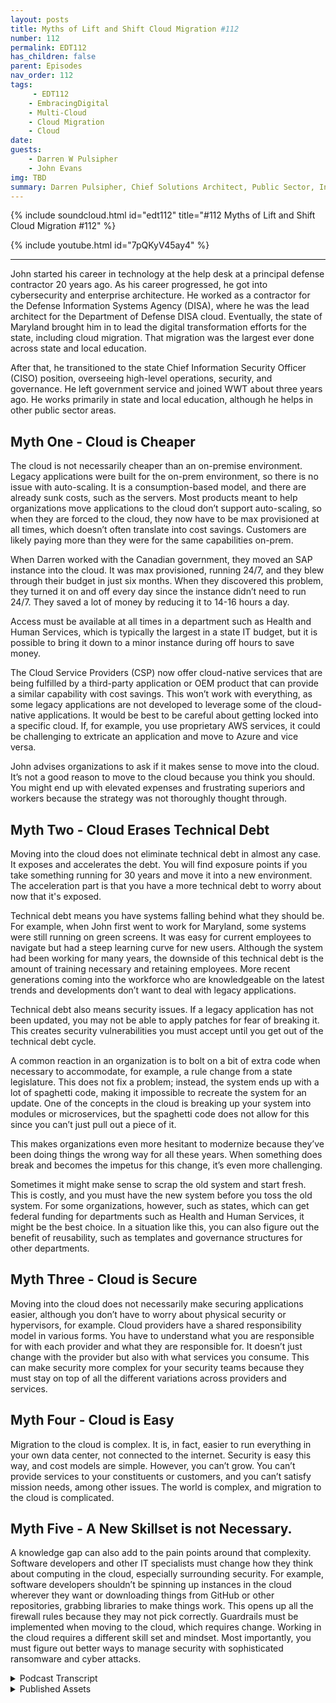 ```yaml
---
layout: posts
title: Myths of Lift and Shift Cloud Migration #112
number: 112
permalink: EDT112
has_children: false
parent: Episodes
nav_order: 112
tags:
     - EDT112
    - EmbracingDigital
    - Multi-Cloud
    - Cloud Migration
    - Cloud
date: 
guests:
    - Darren W Pulsipher
    - John Evans
img: TBD
summary: Darren Pulsipher, Chief Solutions Architect, Public Sector, Intel, and John Evans, Chief Technology Advisor, WWT, discuss five lift and shift cloud migration myths.
---
```


{% include soundcloud.html id="edt112" title="#112 Myths of Lift and Shift Cloud Migration #112" %}

{% include youtube.html id="7pQKyV45ay4" %}

---

John started his career in technology at the help desk at a principal defense contractor 20 years ago. As his career progressed, he got into cybersecurity and enterprise architecture. He worked as a contractor for the Defense Information Systems Agency (DISA), where he was the lead architect for the Department of Defense DISA cloud. Eventually, the state of Maryland brought him in to lead the digital transformation efforts for the state, including cloud migration. That migration was the largest ever done across state and local education.

After that, he transitioned to the state Chief Information Security Officer (CISO) position, overseeing high-level operations, security, and governance. He left government service and joined WWT about three years ago. He works primarily in state and local education, although he helps in other public sector areas.

## Myth One - Cloud is Cheaper

The cloud is not necessarily cheaper than an on-premise environment. Legacy applications were built for the on-prem environment, so there is no issue with auto-scaling. It is a  consumption-based model, and there are already sunk costs, such as the servers. Most products meant to help organizations move applications to the cloud don’t support auto-scaling, so when they are forced to the cloud, they now have to be max provisioned at all times, which doesn’t often translate into cost savings. Customers are likely paying more than they were for the same capabilities on-prem.

When Darren worked with the Canadian government, they moved an SAP instance into the cloud. It was max provisioned, running 24/7, and they blew through their budget in just six months. When they discovered this problem, they turned it on and off every day since the instance didn’t need to run 24/7. They saved a lot of money by reducing it to 14-16 hours a day.

Access must be available at all times in a department such as Health and Human Services, which is typically the largest in a state IT budget, but it is possible to bring it down to a minor instance during off hours to save money.

The Cloud Service Providers (CSP) now offer cloud-native services that are being fulfilled by a third-party application or OEM product that can provide a similar capability with cost savings.  This won’t work with everything, as some legacy applications are not developed to leverage some of the cloud-native applications. It would be best to be careful about getting locked into a specific cloud. If, for example, you use proprietary AWS services, it could be challenging to extricate an application and move to Azure and vice versa.

John advises organizations to ask if it makes sense to move into the cloud. It’s not a good reason to move to the cloud because you think you should. You might end up with elevated expenses and frustrating superiors and workers because the strategy was not thoroughly thought through.

## Myth Two - Cloud Erases Technical Debt

Moving into the cloud does not eliminate technical debt in almost any case. It exposes and accelerates the debt. You will find exposure points if you take something running for 30 years and move it into a new environment. The acceleration part is that you have a more technical debt to worry about now that it's exposed.

Technical debt means you have systems falling behind what they should be. For example, when John first went to work for Maryland, some systems were still running on green screens. It was easy for current employees to navigate but had a steep learning curve for new users. Although the system had been working for many years, the downside of this technical debt is the amount of training necessary and retaining employees. More recent generations coming into the workforce who are knowledgeable on the latest trends and developments don’t want to deal with legacy applications.

Technical debt also means security issues. If a legacy application has not been updated, you may not be able to apply patches for fear of breaking it. This creates security vulnerabilities you must accept until you get out of the technical debt cycle.

A common reaction in an organization is to bolt on a bit of extra code when necessary to accommodate, for example, a rule change from a state legislature. This does not fix a problem; instead, the system ends up with a lot of spaghetti code, making it impossible to recreate the system for an update. One of the concepts in the cloud is breaking up your system into modules or microservices, but the spaghetti code does not allow for this since you can’t just pull out a piece of it.

This makes organizations even more hesitant to modernize because they’ve been doing things the wrong way for all these years. When something does break and becomes the impetus for this change, it’s even more challenging.

Sometimes it might make sense to scrap the old system and start fresh. This is costly, and you must have the new system before you toss the old system. For some organizations, however,  such as states, which can get federal funding for departments such as Health and Human Services, it might be the best choice. In a situation like this, you can also figure out the benefit of reusability, such as templates and governance structures for other departments.

## Myth Three - Cloud is Secure

Moving into the cloud does not necessarily make securing applications easier, although you don’t have to worry about physical security or hypervisors, for example. Cloud providers have a shared responsibility model in various forms. You have to understand what you are responsible for with each provider and what they are responsible for. It doesn’t just change with the provider but also with what services you consume. This can make security more complex for your security teams because they must stay on top of all the different variations across providers and services.

## Myth Four - Cloud is Easy

Migration to the cloud is complex. It is, in fact, easier to run everything in your own data center, not connected to the internet. Security is easy this way, and cost models are simple. However, you can’t grow. You can’t provide services to your constituents or customers, and you can’t satisfy mission needs, among other issues. The world is complex, and migration to the cloud is complicated.

## Myth Five - A New Skillset is not Necessary.

A knowledge gap can also add to the pain points around that complexity. Software developers and other IT specialists must change how they think about computing in the cloud, especially surrounding security. For example, software developers shouldn’t be spinning up instances in the cloud wherever they want or downloading things from GitHub or other repositories, grabbing libraries to make things work. This opens up all the firewall rules because they may not pick correctly. Guardrails must be implemented when moving to the cloud, which requires change. Working in the cloud requires a different skill set and mindset. Most importantly, you must figure out better ways to manage security with sophisticated ransomware and cyber attacks.


<details>
<summary> Podcast Transcript </summary>

<p>﻿1</p>
<p>Hello, this is Darren</p>
<p>Pulsipher, chief solution</p>
<p>architect of public sector at Intel.</p>
<p>And welcome to Embracing</p>
<p>Digital Transformation,</p>
<p>where we investigate effective change,</p>
<p>leveraging</p>
<p>people, process and technology.</p>
<p>On today's episode, the Myths of Lift</p>
<p>and Shift to the Cloud with special guest</p>
<p>John Evans, Chief Technology Advisor</p>
<p>at WWT John, welcome to the show.</p>
<p>And thank you for for for having me.</p>
<p>It's my pleasure.</p>
<p>You come highly regarded</p>
<p>from someone that left</p>
<p>WWT and came to Intel and that's Hannah.</p>
<p>I know you know who Hannah is,</p>
<p>and we're glad we have her.</p>
<p>Sorry we stole her from you.</p>
<p>But we're happy</p>
<p>to have Hannah on our team.</p>
<p>So a shout out to Hannah on that one?</p>
<p>Absolutely. She definitely deserves it.</p>
<p>I'm still a little bitter.</p>
<p>I'm totally kidding. But no.</p>
<p>And it is is is awesome.</p>
<p>I totally concur. They're</p>
<p>great.</p>
<p>So, John, tell us a little bit</p>
<p>about your background and your history,</p>
<p>how you got involved in technology</p>
<p>and all that.</p>
<p>Okay.</p>
<p>So been involved in technology</p>
<p>for about 20 years now,</p>
<p>started actually during college</p>
<p>in a in a helpdesk.</p>
<p>So I think that's not an uncommon start</p>
<p>for a lot of technologists</p>
<p>starting off and helped us.</p>
<p>But I started off doing Tier</p>
<p>one support in a</p>
<p>major defense contractor, helped us</p>
<p>their internal help helpdesk and then</p>
<p>just started moving on from from there</p>
<p>move that into a NOC</p>
<p>as a service type of position</p>
<p>started getting more</p>
<p>into the cybersecurity side the enterprise</p>
<p>architecture side worked for DISA</p>
<p>for a few years as a contractor</p>
<p>helping to architect the DOD,</p>
<p>the DISA Cloud.</p>
<p>I was one of the lead architects for that</p>
<p>and then</p>
<p>eventually came to the state of Maryland</p>
<p>where I was brought in to lead</p>
<p>the cloud migration, digital</p>
<p>transformation efforts for the state.</p>
<p>They became aware of the work</p>
<p>I'd done on the cloud, so they brought me</p>
<p>in to help out with their cloud</p>
<p>and after a few years</p>
<p>of doing that,</p>
<p>I transitioned to the State CSO position.</p>
<p>So got to see</p>
<p>at a at a high level,</p>
<p>got to do the operations</p>
<p>side as well as the security</p>
<p>and governance side.</p>
<p>And then about three years ago</p>
<p>I left government service</p>
<p>and came over to WWT</p>
<p>and it's been awesome here since.</p>
<p>So are you still doing a lot</p>
<p>in the public sector with WWT?</p>
<p>I mean, because your whole career</p>
<p>has been in the public sector.</p>
<p>Yeah, no doubt. Yeah, absolutely.</p>
<p>I work primarily in state,</p>
<p>local and education.</p>
<p>Help out a little bit</p>
<p>in some other public sector.</p>
<p>But I've really kind of focused</p>
<p>more on the state</p>
<p>local in education</p>
<p>over the last year or so.</p>
<p>I guess there's still help out</p>
<p>in some other areas, things like,</p>
<p>you know, zero</p>
<p>trust road maps coming up with the</p>
<p>WWT sort of way of doing things and cyber</p>
<p>cyber consulting.</p>
<p>So those types of of initiatives that are</p>
<p>kind of crossing the different verticals</p>
<p>within public sector.</p>
<p>I still help out with,</p>
<p>with, with those as as well.</p>
<p>You know what</p>
<p>we're going to have to are non-retail.</p>
<p>You have to come back on the show</p>
<p>and talk about security</p>
<p>since you were a see.</p>
<p>So we're going to have to do that</p>
<p>but not today.</p>
<p>Today, today we're doing lift and shift</p>
<p>the myth of lift and shift.</p>
<p>You've done several cloud migrations.</p>
<p>It sounds like.</p>
<p>I've I've been</p>
<p>very involved in two very large ones.</p>
<p>So if you think of</p>
<p>the Department of Defense, that's yeah.</p>
<p>Yeah. That's a huge. One.</p>
<p>And then State of Maryland is a</p>
<p>I just learned this actually</p>
<p>about a couple of months ago</p>
<p>talking to one of the major cloud service</p>
<p>providers that the program I let it</p>
<p>Maryland is still the largest</p>
<p>cloud migration ever to be done</p>
<p>across state local education.</p>
<p>So wow that's amazing. Yeah.</p>
<p>So 2 to 2 pretty big ones.</p>
<p>All right.</p>
<p>So a lot of we we all want to hear</p>
<p>we all want to hear how that went.</p>
<p>Right.</p>
<p>And we and we name the episode today</p>
<p>the the myths of lift and shift.</p>
<p>I've I've seen this myself</p>
<p>I've helped some organizations</p>
<p>go through this migration</p>
<p>and the way that cloud is sold</p>
<p>initially was just move your workloads</p>
<p>just move everything right.</p>
<p>And so what have you found?</p>
<p>Well, I mean, let's start off at right</p>
<p>at the beginning with that first</p>
<p>what's the first myth?</p>
<p>So I think that there's kind of four major</p>
<p>lifts, I guess.</p>
<p>But let's start with the.</p>
<p>First one being</p>
<p>clouds cheaper.</p>
<p>And it's not not necessarily,</p>
<p>you know, when you lift and shift,</p>
<p>a lot of the times</p>
<p>your applications were built</p>
<p>for an on premise environment.</p>
<p>So there was no issue with things</p>
<p>like auto scaling.</p>
<p>They didn't have to be</p>
<p>developed</p>
<p>with some of these cloud concepts in mind.</p>
<p>Some of these</p>
<p>more of consumption based</p>
<p>concepts in mind.</p>
<p>So when you think about auto scaling,</p>
<p>that wasn't something</p>
<p>that was built into a lot of your legacy</p>
<p>applications.</p>
<p>So and, and a lot of the</p>
<p>I don't want to mention</p>
<p>any names of, of products,</p>
<p>but there's products out there</p>
<p>that will help customers</p>
<p>or help organizations</p>
<p>move an application into the cloud</p>
<p>majority of those products</p>
<p>don't support auto scaling either.</p>
<p>So what you've got is when you move</p>
<p>your application to the cloud, you</p>
<p>now have to be max provisioned at all</p>
<p>times.</p>
<p>Being max provisioning all at all times</p>
<p>means a lot more money,</p>
<p>which</p>
<p>doesn't often translate into cost savings,</p>
<p>especially if you've already paid</p>
<p>for a server, you already paid for</p>
<p>whatever environment you're</p>
<p>you're hosting the application</p>
<p>and now you move it in the cloud,</p>
<p>you're having to max provision at at all</p>
<p>times.</p>
<p>You're not able to automate scale.</p>
<p>So you're not really making</p>
<p>use of a consumption based model which is</p>
<p>the main cost</p>
<p>savings mechanism in the cloud.</p>
<p>And now customers are actually paying more</p>
<p>than they were</p>
<p>for the same capability on premise.</p>
<p>You know, I have a great example that I</p>
<p>was doing work in the Canadian government</p>
<p>and this was at the early days of them</p>
<p>using the cloud</p>
<p>and they moved in SFP instance</p>
<p>into the cloud and SAP.</p>
<p>And since that they ran</p>
<p>and they moved it in the cloud.</p>
<p>Same thing, Max provisioned running</p>
<p>and they blew through their budget</p>
<p>just blew through it</p>
<p>right in like six months,</p>
<p>the year budget completely blew fluid in</p>
<p>and they were complaining</p>
<p>back to the cloud</p>
<p>service provider,</p>
<p>what in the world is going on here?</p>
<p>And they quickly learned that well,</p>
<p>that instance</p>
<p>did not need to be running 24 seven.</p>
<p>They only really needed it</p>
<p>I think they finally got it down</p>
<p>to 14 five.</p>
<p>So they actually turned it on and off</p>
<p>every day.</p>
<p>Yeah.</p>
<p>Which it sounds silly, but.</p>
<p>But it saved them gobs of money.</p>
<p>So you're right,</p>
<p>it's a different mentality</p>
<p>because the cost is consumption based,</p>
<p>which is</p>
<p>a completely different model than what</p>
<p>we're used to in in our data center.</p>
<p>It's sunk costs in our data center. Right.</p>
<p>Yeah.</p>
<p>Well, and you know, if you think about</p>
<p>Health and Human Services,</p>
<p>which is typically the largest,</p>
<p>I would say it budget</p>
<p>within state government,</p>
<p>if you just think about that,</p>
<p>we can't turn off a lot of the access</p>
<p>to these services, you know, applications</p>
<p>for eligibility services</p>
<p>as a for instance, you can't turn them off</p>
<p>a certain times of day.</p>
<p>They have to be available all the time.</p>
<p>But if you're able to auto scale,</p>
<p>I mean, you could</p>
<p>you could bring that down</p>
<p>to the smallest instance,</p>
<p>probably that, you know, a cloud service</p>
<p>provider or CSP offers,</p>
<p>you know, in those off hours.</p>
<p>So it's still running,</p>
<p>is still there, still available.</p>
<p>Somebody needs it, but you're hardly</p>
<p>running through any money at all.</p>
<p>Whereas if you're not able to auto scale,</p>
<p>you're not coming down to a small instance</p>
<p>and you're having to run at that</p>
<p>large size,</p>
<p>even in those hours where nobody's used.</p>
<p>So it is is that the main saver</p>
<p>or is that the main thing</p>
<p>that helps realize that cloud is cheaper,</p>
<p>is understanding the consumption model</p>
<p>and in changing the your operations</p>
<p>and or your application</p>
<p>to fit that model better?</p>
<p>Or are there other factors that are in</p>
<p>that are contributing to your your bill?</p>
<p>So there's others, but that one's</p>
<p>probably the easiest to to talk through.</p>
<p>And it's got it's</p>
<p>arguably the largest cost savings</p>
<p>mechanism is that that auto scaling</p>
<p>the consumption base based model</p>
<p>other things that you can consider</p>
<p>that I would say</p>
<p>you could put into that same bucket</p>
<p>are some of the cloud native services.</p>
<p>So each of the cloud providers,</p>
<p>each of the CSP offers</p>
<p>services that</p>
<p>now in</p>
<p>most organizations are being fulfilled</p>
<p>by some third party applications</p>
<p>on some OEM product.</p>
<p>Now, if you move into the cloud,</p>
<p>you'll typically get</p>
<p>a cost savings</p>
<p>for a similar type of capability.</p>
<p>They typically most of the CCP's offer</p>
<p>some of those capabilities</p>
<p>at a price</p>
<p>that would be less than if you were to go</p>
<p>to a third party vendor, an OEM,</p>
<p>whatever you were in.</p>
<p>Running yourself</p>
<p>in. Your on premise environment.</p>
<p>And a lot of times</p>
<p>it'll be managed or in some</p>
<p>at some level managed by by the CSP.</p>
<p>So there's, you know, the potential there</p>
<p>to take some work off of your workforce.</p>
<p>Also.</p>
<p>So there's a lot of attractive pieces</p>
<p>to doing that.</p>
<p>Part of the problem,</p>
<p>there's a couple of problems with that.</p>
<p>One is, again, a lot of these legacy</p>
<p>applications, they're not developed</p>
<p>to be able to leverage</p>
<p>some of the cloud native applications.</p>
<p>So you won't be able to do every</p>
<p>everything that, you know,</p>
<p>you read a white paper maybe, and says</p>
<p>how great the CSP offering is.</p>
<p>Your application</p>
<p>may not be able to consume that.</p>
<p>The other issue there is lock in.</p>
<p>So if you use those services quite a bit,</p>
<p>it's very easy</p>
<p>to get locked in to that specific cloud</p>
<p>if you need to for some reason,</p>
<p>whether it's cost, whether it's licensing,</p>
<p>you need to move your application</p>
<p>now to another cloud environment.</p>
<p>But you know, just say in</p>
<p>not trying to say</p>
<p>one is better than the other by any means,</p>
<p>let's say you need to move from the U.S.</p>
<p>to to to Azure.</p>
<p>If you've used a whole bunch of services,</p>
<p>it could be very difficult for you</p>
<p>to extricate your application,</p>
<p>you know, break all the ties</p>
<p>with the services, move to Azure.</p>
<p>But the same is exactly true.</p>
<p>Moving from Azure table use.</p>
<p>I'm not I was just using the right.</p>
<p>Now it's that typical vendor</p>
<p>lockdown thing that people worry about.</p>
<p>Right and it's real in the cloud for sure.</p>
<p>It's probably more so</p>
<p>it's it's more of a concern, I would say,</p>
<p>in the cloud than I've seen it</p>
<p>be in the past, because you can</p>
<p>leverage so many services across</p>
<p>so many different areas</p>
<p>of of your stack.</p>
<p>You know what it kind of reminds me of?</p>
<p>It reminds me of the server wars</p>
<p>in the nineties and early 2000.</p>
<p>Do you remember that</p>
<p>you had to compile your code</p>
<p>for Solaris or Ajax or HP Unix?</p>
<p>And then Linux came along</p>
<p>and rattled everyone's cages.</p>
<p>And now we don't worry about stuff</p>
<p>like that.</p>
<p>Yeah. At all in the data center.</p>
<p>So I'm wondering,</p>
<p>do you think we'll ever get to the point</p>
<p>where the cloud service providers</p>
<p>are relying on proprietary</p>
<p>SAS offerings that lock people in?</p>
<p>Do you think the people will get</p>
<p>frustrated enough where they move to like</p>
<p>what happened with Linux?</p>
<p>I Linux was just earth shattering</p>
<p>to all these big companies that had</p>
<p>these proprietary operating systems.</p>
<p>I don't know that the CCP's</p>
<p>will want to do that only because it.</p>
<p>Well, yeah, I</p>
<p>if I'm locked into your environment,</p>
<p>I'm going to keep paying you</p>
<p>my consumption costs.</p>
<p>So there's is sort of that's why</p>
<p>they offer it at a lower</p>
<p>cost is to get you locked in is.</p>
<p>That is to get you. Locked. Yeah.</p>
<p>So that you're</p>
<p>you're then going to continue</p>
<p>paying consumption cost to them</p>
<p>and not move off to another</p>
<p>class. So they all sort of</p>
<p>I would guess.</p>
<p>Like a drug dealer,</p>
<p>let's just say what it is.</p>
<p>Okay. Well.</p>
<p>They probably</p>
<p>they want to get you hooked now.</p>
<p>Of course they do.</p>
<p>I mean, this is</p>
<p>this is a normal business model, right?</p>
<p>I'm going to entice you</p>
<p>with better services at a lower price</p>
<p>to get you locked in so that you can</p>
<p>consume additional services.</p>
<p>Yeah. Yeah.</p>
<p>I but you still bring back the point</p>
<p>that sometimes your legacy applications</p>
<p>that maybe you can't afford to</p>
<p>date, you can't afford to.</p>
<p>What's the right</p>
<p>where you can't afford to replace</p>
<p>that may prevent you</p>
<p>from actually moving to the cloud</p>
<p>and or using some of these services</p>
<p>because of the cost.</p>
<p>I would say good I Mike,</p>
<p>I would say don't move into the cloud</p>
<p>unless you can do it the right way.</p>
<p>And I think that's part of why, you know,</p>
<p>we want to call it that's part of why</p>
<p>this is</p>
<p>maybe called the myth of lift and shift.</p>
<p>If you're</p>
<p>if you're not able to move into the cloud</p>
<p>for whatever reason,</p>
<p>if you're not able to do it the right way,</p>
<p>take a good, hard look in the mirror</p>
<p>and say, why am I moving into the cloud?</p>
<p>Why am I, you know,</p>
<p>what is my reason for doing this?</p>
<p>Maybe you have</p>
<p>you know, legislation</p>
<p>that says that you have to</p>
<p>move into the cloud</p>
<p>or we have to be out of a data center.</p>
<p>Okay. Well,</p>
<p>that that that's a good reason.</p>
<p>That's a pretty big motivator right there.</p>
<p>That's a great reason.</p>
<p>But if it's just to say</p>
<p>that you're in the cloud,</p>
<p>you know. Not a good.</p>
<p>Not not a good reason, you're probably</p>
<p>going end up costing yourself more.</p>
<p>You're probably going to end up</p>
<p>frustrating both your superiors</p>
<p>and your workers because the strategy</p>
<p>hasn't been fully thought</p>
<p>through.</p>
<p>Let's talk about technical here.</p>
<p>This is a good one. Okay.</p>
<p>Yeah. Yeah.</p>
<p>Because I'm seeing this in in huge droves.</p>
<p>Right.</p>
<p>It's a big.</p>
<p>Problem. Absolutely.</p>
<p>And people think a lot of times</p>
<p>that by moving into the cloud that they're</p>
<p>going to fix their technical debt</p>
<p>or eliminate their</p>
<p>some portion of their technical debt.</p>
<p>Doing the lift and shift doesn't</p>
<p>eliminate your technical debt.</p>
<p>In almost any case.</p>
<p>That doesn't</p>
<p>it actually expose it more 100%.</p>
<p>That was going to be the next point.</p>
<p>It can expose it</p>
<p>more and accelerate it even</p>
<p>away. Explain it.</p>
<p>I understand the expose</p>
<p>because I'm now taking something</p>
<p>that's been running for 30 years</p>
<p>and moving it into a new environment.</p>
<p>I am going to find exposure points.</p>
<p>But what's what's the acceleration part?</p>
<p>I don't know.</p>
<p>I think it's kind of the same concept is</p>
<p>when I think</p>
<p>we're kind of saying the same thing,</p>
<p>you know, by, okay, you're exposing it.</p>
<p>But I guess what I was,</p>
<p>you know, the other by saying</p>
<p>that it's accelerating it's</p>
<p>you know, you've</p>
<p>now you have more technical debt</p>
<p>to sort of worry about.</p>
<p>So whether you look at that</p>
<p>as more technical debt being exposed</p>
<p>or whether it happening,</p>
<p>accelerate your technical debt.</p>
<p>Either way, you have more technical debt</p>
<p>to kind of worry about in some of</p>
<p>those cases.</p>
<p>All right.</p>
<p>Let's walk through an example,</p>
<p>because I think some of the people hear</p>
<p>that word, technical debt.</p>
<p>I think they think they know what it is.</p>
<p>But let's walk</p>
<p>let's walk through an example.</p>
<p>What would be a good</p>
<p>a good, easy case to understand.</p>
<p>So I can I can look and see</p>
<p>if I'm having the same issues.</p>
<p>So you move into that well.</p>
<p>So first of all, technical debt is</p>
<p>often sort of the,</p>
<p>I guess, colloquial kind of term</p>
<p>for systems that are kind of falling</p>
<p>behind what they should be.</p>
<p>So when you're not making updates</p>
<p>to your system, when those systems I mean,</p>
<p>when I came in to the state of Maryland</p>
<p>as a for instance, we had systems</p>
<p>that were still running on green screens</p>
<p>where the, you know, the.</p>
<p>The 81 VTI 100 terminals.</p>
<p>Yeah.</p>
<p>The operators were, you know, they would</p>
<p>they would hit, you know,</p>
<p>whatever code five or something</p>
<p>and it would bring up a new screen</p>
<p>and like there was no navigation</p>
<p>that was happening there</p>
<p>for people who had been using that system</p>
<p>for ten years.</p>
<p>It was super easy for</p>
<p>for for them to navigate</p>
<p>for someone just coming into the system.</p>
<p>I sat down at a terminal one day.</p>
<p>I couldn't figure out</p>
<p>how to make anything work on this thing.</p>
<p>Like, and then and the and,</p>
<p>and the book is this thick, you know,</p>
<p>to to learn all the commands</p>
<p>and everything. So</p>
<p>not a super great user experience there</p>
<p>and a super steep learning curve there.</p>
<p>So that was well,</p>
<p>I want to stop you for a second there,</p>
<p>but it's working.</p>
<p>That's well, it's working for those people</p>
<p>who have been there ten years.</p>
<p>Oh, gotcha.</p>
<p>But but what's the what's the</p>
<p>what's the danger in</p>
<p>carrying technical debt like that?</p>
<p>I mean, it works</p>
<p>well, but I mean,</p>
<p>what's the downside of that?</p>
<p>Well, so anytime I have to bring in</p>
<p>somebody new when it's a lot of training</p>
<p>to get them brought up and brought up to</p>
<p>speed, there's a lot of doubt downsides.</p>
<p>You know, one of the downsides</p>
<p>that people don't often think about,</p>
<p>especially when you're talking about in</p>
<p>a government space, is employee retention.</p>
<p>So, you know, millennials,</p>
<p>any of the newer generations, I guess,</p>
<p>that are coming into the workforce,</p>
<p>which is, you know, you want to have</p>
<p>someone who is knowledgeable on the latest</p>
<p>trends and developments around casework</p>
<p>as a as a for instance.</p>
<p>So if you're trying to attract</p>
<p>those top caseworker talents out of school</p>
<p>who are up on the newest, not knowledge,</p>
<p>they're not going to want to come in</p>
<p>and learn a green screen.</p>
<p>They're not going to want to come in and</p>
<p>and deal with these legacy applications.</p>
<p>So we were seeing a high amount</p>
<p>of turnover</p>
<p>of very qualified people</p>
<p>coming in after a couple of months.</p>
<p>They're like,</p>
<p>you know, I've had enough of this.</p>
<p>I'm washing my hands of this place.</p>
<p>I'm out of here. That is fast.</p>
<p>I never would have</p>
<p>thought I never would have thought</p>
<p>of employee retention with technical debt.</p>
<p>Yeah,</p>
<p>but that's an interesting correlation.</p>
<p>Yeah, that's cool.</p>
<p>I mean, it was one of our biggest issues</p>
<p>in in one of the agencies</p>
<p>was the amount of people</p>
<p>who were turning over and</p>
<p>we think it was directly attributable</p>
<p>to some of the technical debt</p>
<p>that we had in some of our systems.</p>
<p>You know,</p>
<p>when you have technical debt also,</p>
<p>there's there's security issues.</p>
<p>If I.</p>
<p>Think.</p>
<p>If I have an old legacy application</p>
<p>that hasn't been updated, I mean, I saw</p>
<p>this firsthand more times than than</p>
<p>I would like to have to think about, but</p>
<p>I may not be able to apply patches</p>
<p>to that to that system.</p>
<p>There may be a fear</p>
<p>that I'm going to break it.</p>
<p>This is an outdated operating system</p>
<p>that it's that it's running on.</p>
<p>I may not be able to apply</p>
<p>patches, therefore,</p>
<p>I've got six security vulnerabilities that</p>
<p>I just have to accept until we can get out</p>
<p>of that technical debt cycle.</p>
<p>As a C.</p>
<p>So that must have driven you crazy it.</p>
<p>Now when I say I had to actually accept</p>
<p>we had a risk acceptance process</p>
<p>where the head of the agency</p>
<p>actually had to accept them,</p>
<p>but it was still not a not</p>
<p>a pleasant process for for years.</p>
<p>I bet not now.</p>
<p>Did you did you see a lot of that</p>
<p>in the space in operational technology</p>
<p>or was this in your i.t</p>
<p>environment as well?</p>
<p>Oh, this was in the I.T. environment</p>
<p>I'm talking about. Oh, yeah.</p>
<p>And I'm talking because I can</p>
<p>I've seen that a lot in the OT space.</p>
<p>It's been doing that same job.</p>
<p>That pump has been pumping water</p>
<p>for the last 30 years on Windows 95 box.</p>
<p>I'm not touching it. Never, ever. Right.</p>
<p>I'll just keep it connect</p>
<p>disconnected from the internet.</p>
<p>That's kind of mentality, the Iot guys.</p>
<p>But in the IT space, that's</p>
<p>I mean, that's a whole different beast.</p>
<p>Oh yeah. No, it was a real thing.</p>
<p>We had applications that were running</p>
<p>outdated operating systems, couldn't</p>
<p>apply patches to them because they would</p>
<p>it would break the system essentially.</p>
<p>So they just had to accept</p>
<p>the agency had to accept the risk that</p>
<p>something real bad may happen</p>
<p>here.</p>
<p>What about cost.</p>
<p>To maintain these legacy,</p>
<p>this technical debt?</p>
<p>The first thing that comes to my mind</p>
<p>is COBOL systems, how much you have to pay</p>
<p>a COBOL programmer</p>
<p>to come and fix problems.</p>
<p>Oh yeah.</p>
<p>And I mean, we laugh about it, but there's</p>
<p>a lot of COBOL out there still running.</p>
<p>The IRS uses</p>
<p>some and I know a lot of other states</p>
<p>are still using mainframes</p>
<p>that run COBOL on them.</p>
<p>Yeah.</p>
<p>So COBOL in itself,</p>
<p>I mean, there are some things</p>
<p>COBOL is really good at and so it's not</p>
<p>necessarily a bad language on its own.</p>
<p>The problem is two things.</p>
<p>One is the lack of talent out there around</p>
<p>COBOL still.</p>
<p>So now you're having to pay</p>
<p>exorbitant prices</p>
<p>to get someone in who understands it.</p>
<p>But another big problem</p>
<p>that relates back to</p>
<p>the technical debt</p>
<p>is a lot of these systems.</p>
<p>So again, I'm not talking the health</p>
<p>and in the services space,</p>
<p>that's an easy example for for</p>
<p>for for me to give.</p>
<p>But it happens across motor vehicle</p>
<p>departments, happens in other places.</p>
<p>Also, there's rule changes</p>
<p>that that come down either</p>
<p>from the state legislature,</p>
<p>maybe from the feds, from CMS,</p>
<p>and they they make tweaks</p>
<p>to your eligibility programs.</p>
<p>Very a</p>
<p>very common reaction to</p>
<p>that is for someone to sort of</p>
<p>or for an agency,</p>
<p>I guess, to kind of bolt on,</p>
<p>I'll say a little bit extra code</p>
<p>to account for these these these tweaks.</p>
<p>Right.</p>
<p>So they're not actually</p>
<p>really going in and and fixing the system.</p>
<p>They're essentially kind of, you know,</p>
<p>adding on something a little bit extra</p>
<p>that will that that</p>
<p>that will achieve the required result.</p>
<p>The problem with</p>
<p>this is in this release back</p>
<p>to the concept of technical debt,</p>
<p>you end up with a ton of spaghetti code.</p>
<p>And then so now when you do want to update</p>
<p>your, your,</p>
<p>your systems, there's no way to recreate</p>
<p>these systems, essentially.</p>
<p>So it becomes this very daunting</p>
<p>task to the point where it makes</p>
<p>people almost want to continue</p>
<p>in the technical debt cycle</p>
<p>because they're like, well,</p>
<p>I can't just like, I can't break this up.</p>
<p>You know, one of the common concepts</p>
<p>now in around cloud is</p>
<p>breaking up your system into modules</p>
<p>containerized, right?</p>
<p>Yeah.</p>
<p>I've heard I've heard that first approach.</p>
<p>The way the spaghetti code is written now,</p>
<p>I have no way typically</p>
<p>of breaking these up into modules,</p>
<p>breaking these up into microservices.</p>
<p>So now it's I have to do all of it.</p>
<p>I can't just pull out</p>
<p>a little piece of it.</p>
<p>So that makes people even more hesitant</p>
<p>to move towards this modernization effort</p>
<p>because they've been doing things wrong</p>
<p>for all these years now.</p>
<p>It's like when something does break,</p>
<p>when, when,</p>
<p>when they're when there is the impetus</p>
<p>for this change, it's it's even harder.</p>
<p>So that tells me</p>
<p>I need to tell my kids to learn COBOL.</p>
<p>They will have a job forever.</p>
<p>Well, I think the other option there is we</p>
<p>I mean, one of the other options there</p>
<p>and this is what we had to largely do</p>
<p>in Maryland, you just essentially scrapped</p>
<p>the old program. You.</p>
<p>Yeah, but aren't won't services go down</p>
<p>for your constituents and you don't.</p>
<p>Scrap it until you have a new program</p>
<p>built to replace it.</p>
<p>Right.</p>
<p>But but basically you have to rebuild.</p>
<p>You have to go back, look at.</p>
<p>Go go from scratch, look at the old.</p>
<p>Graduated from scratch,</p>
<p>rebuild something new.</p>
<p>And then you can scrap the old one.</p>
<p>That's costs</p>
<p>that cost a lot of money. It does.</p>
<p>There's some</p>
<p>so like</p>
<p>when we got our cod migration of Maryland,</p>
<p>one of the reasons we started</p>
<p>with Health and Human Services</p>
<p>is because there's a lot of federal</p>
<p>funding dollars</p>
<p>out there to help with these migrations.</p>
<p>So what we were able to do,</p>
<p>I mean, the program at Maryland ended up</p>
<p>being about a $500 million program over</p>
<p>the life of it, and it's not done yet.</p>
<p>Goodness.</p>
<p>But it was paid for by about 70%</p>
<p>or more, probably more than that, 70</p>
<p>something percent</p>
<p>by the federal government.</p>
<p>So the state didn't have to put up nearly</p>
<p>as much money</p>
<p>for a lot of these activities.</p>
<p>When you're updating a medicaid system</p>
<p>as a for instance,</p>
<p>when you're developing the Medicaid</p>
<p>system, moving the Medicaid system</p>
<p>into the cloud, the federal government</p>
<p>typically pays for 90% of all the costs.</p>
<p>So the states were responsible for 10%.</p>
<p>So if a state is doing this, you know,</p>
<p>if they're really thinking about costs</p>
<p>and how to optimize their money,</p>
<p>if you start in the health</p>
<p>and human services space,</p>
<p>you can get up to 90%</p>
<p>or a lot of these activities</p>
<p>paid for by the federal government.</p>
<p>You can keep things like your your cloud</p>
<p>formation template, some of your turf.</p>
<p>So, you know, the the templates for</p>
<p>for saying these things up the governance</p>
<p>structures, all those things are reusable</p>
<p>across the entire enterprise later.</p>
<p>So yeah,</p>
<p>so you have reusability that you built.</p>
<p>In, you have reusable,</p>
<p>you're paying for a fraction of what</p>
<p>you would have to pay</p>
<p>if, say, central I.T</p>
<p>or maybe Department of motor vehicles</p>
<p>or someone i don't know</p>
<p>what the matches on divvy, but</p>
<p>if you started another agency,</p>
<p>you may have to pay significantly more</p>
<p>out of your state funds than if you start</p>
<p>on the health human services on health.</p>
<p>And this totally makes a lot of sense,</p>
<p>right, because you also build up your</p>
<p>your muscle memory on</p>
<p>how to do this sort of stuff.</p>
<p>Right. Which can be daunting.</p>
<p>It sounds like a.</p>
<p>Lot of people think that by moving</p>
<p>into the cloud, well, the cloud is secure.</p>
<p>I can move into the cloud,</p>
<p>and that's going to make securing</p>
<p>my applications easier.</p>
<p>But that's not always the case either.</p>
<p>It's very important.</p>
<p>So it'll be us and all the all the CCP's</p>
<p>have some version of it.</p>
<p>I'm most versed in the WCF</p>
<p>where I have something</p>
<p>on my cert, so it's easiest</p>
<p>for me to talk about that in some cases.</p>
<p>But they have what's called</p>
<p>the shared responsibility model.</p>
<p>Yeah, they all have it.</p>
<p>They all have the the model,</p>
<p>but they differ.</p>
<p>This is one thing that got me tricky.</p>
<p>You know, they differ</p>
<p>just a little bit in each one.</p>
<p>So there's this weird overlap,</p>
<p>right, where, you know, things are secure,</p>
<p>but then there's this gap.</p>
<p>Yeah, you have to be real careful.</p>
<p>That was kind of the point</p>
<p>I'm making is you have to be real careful</p>
<p>of understanding in each CSP Exactly.</p>
<p>To your point,</p>
<p>it's a little bit different.</p>
<p>So you have to understand</p>
<p>exactly what you're responsible</p>
<p>for in each of the CCP's</p>
<p>and exactly what they're responsible for.</p>
<p>And it doesn't just change by, say, a CSP,</p>
<p>it changes by which services</p>
<p>you're consuming in that system and CSP.</p>
<p>So it's very important</p>
<p>that your security teams, it's</p>
<p>it's almost more complex in some cases</p>
<p>to figure out</p>
<p>exactly what I'm responsible for,</p>
<p>make sure that I'm staying on top of that</p>
<p>versus what they're responsible for.</p>
<p>You know, it's almost like like</p>
<p>a racing matrix across the different CSPs</p>
<p>and across the different products</p>
<p>that you have.</p>
<p>But if you don't keep up on that,</p>
<p>you could have vulnerabilities out there</p>
<p>where CSP knows that</p>
<p>they're not responsible for it,</p>
<p>but your team may not.</p>
<p>So security in the cloud</p>
<p>if it's not necessary.</p>
<p>There's a couple of things</p>
<p>you don't really have to worry about.</p>
<p>You worry about things like hypervisors</p>
<p>and stuff, stuff, stuff like that.</p>
<p>Or even physical security.</p>
<p>Physical security, yeah.</p>
<p>But it doesn't necessarily make it easier.</p>
<p>It's it's still complex.</p>
<p>You still have to be on the stuff</p>
<p>that you're responsible for.</p>
<p>And it can be difficult to know</p>
<p>what you're responsible for at times</p>
<p>unless you're well, well versed in cloud.</p>
<p>Have have you ever taken an approach?</p>
<p>Well, the security is ultimately</p>
<p>your responsibility anyway.</p>
<p>Have you ever run into the</p>
<p>in the in the case where you are</p>
<p>stepping on the security measures</p>
<p>of the cloud service provider?</p>
<p>Are they ever in conflict?</p>
<p>Have you have you run into that case?</p>
<p>I don't.</p>
<p>I'm trying to think if I ran into that,</p>
<p>I can't think of where I ran into that.</p>
<p>I have run into the reverse</p>
<p>of that, though,</p>
<p>where someone thought</p>
<p>the CSP was responsible for something</p>
<p>and it's like,</p>
<p>no, you're responsible for for for that.</p>
<p>If you give me enough time, I maybe</p>
<p>I'll come up with an answer on that one.</p>
<p>I just I haven't heard of one ear.</p>
<p>I so in my gut</p>
<p>I'm constantly thinking, well,</p>
<p>ultimately I'm responsible</p>
<p>anyway for, for security of my stuff.</p>
<p>It's my stuff, right?</p>
<p>So maybe if I am a little overzealous</p>
<p>and step on the cloud service providers</p>
<p>a little bit, I think that might be okay</p>
<p>because it's it's better to be</p>
<p>a little over cautious than have a gap.</p>
<p>So I think I don't know I this is well.</p>
<p>So that makes a lot of sense.</p>
<p>And if you have</p>
<p>I'm going to be a little bit specious here</p>
<p>in interpreting what I'm saying.</p>
<p>But if you have unlimited funds,</p>
<p>then that's a great approach.</p>
<p>Oh yeah, you can.</p>
<p>If if you have.</p>
<p>Yeah. I don't have unlimited funds.</p>
<p>So if you have to make tradeoffs</p>
<p>and you have to prioritize.</p>
<p>You know, there's.</p>
<p>Even cases that I could point to,</p>
<p>I don't want to</p>
<p>maybe reference anything directly</p>
<p>because I don't know</p>
<p>if that would be politically proper.</p>
<p>But cases where if the risk of an incident</p>
<p>was less costly</p>
<p>than the risk</p>
<p>of fixing that vulnerability,</p>
<p>just let that. Take that risk.</p>
<p>Just let it roll.</p>
<p>You know what? That's a normal.</p>
<p>That should be in your risk</p>
<p>assessment plans that you do.</p>
<p>That's part of a life of a CSO.</p>
<p>So that tells me</p>
<p>when you're moving to the cloud,</p>
<p>it adds to your risk profile.</p>
<p>Most definitely.</p>
<p>Right.</p>
<p>And you said it's more complex.</p>
<p>I totally agree with you there.</p>
<p>And in fact, people said, oh,</p>
<p>the cloud is easy,</p>
<p>not easier</p>
<p>than just running</p>
<p>because it's so much easier if I just run</p>
<p>everything in my own little data center</p>
<p>and I'm not connected to the Internet.</p>
<p>Right.</p>
<p>I mean, security's easy,</p>
<p>my cost models simple.</p>
<p>But I can't grow. I can't grow.</p>
<p>I can't provide services</p>
<p>to, you know, my constituents.</p>
<p>I can't satisfy mission needs,</p>
<p>all those sorts of things.</p>
<p>So we're living in this complex world.</p>
<p>We have to understand that</p>
<p>migration to the cloud is complex.</p>
<p>Absolutely.</p>
<p>And I mean,</p>
<p>when we were first moving into the cloud,</p>
<p>both on the DOD side and in Maryland,</p>
<p>I've got very specific examples</p>
<p>where the security team would say,</p>
<p>no, you can't do that.</p>
<p>You can't set the firewall rules to that.</p>
<p>And it's like, well,</p>
<p>you just don't understand the way that</p>
<p>the way that these concepts</p>
<p>work in the cloud, it's not the same. So</p>
<p>it's complex.</p>
<p>And, you know, there's a knowledge</p>
<p>gap a lot of times when you're first</p>
<p>starting off moving it to the cloud also.</p>
<p>So that adds to some of the pain points</p>
<p>also around that complexity.</p>
<p>So I think he's just found a fifth math.</p>
<p>It's and it is you need to scale up.</p>
<p>Yeah you can't</p>
<p>I mean you need to learn about it, right.</p>
<p>That's something that you</p>
<p>you can't just I think and I will</p>
<p>blame software developers.</p>
<p>I am a software developer.</p>
<p>I caused this problem in inside Intel.</p>
<p>I causes problem to a lot.</p>
<p>Right. Oh,</p>
<p>I can just spin up instances in the cloud.</p>
<p>I can do whatever I want.</p>
<p>Oh and oh I need to download</p>
<p>things out of GitHub</p>
<p>and you know, out of all these other</p>
<p>repositories where I'm just grabbing</p>
<p>libraries to make things work.</p>
<p>So I open up all the firewall rules because I'm too lazy to pick the right ports,</p>
<p>right?</p>
<p>So yeah, so I'm skilled enough</p>
<p>to spin up an instance, but that's not,</p>
<p>that's not the same.</p>
<p>I'm right.</p>
<p>I'm. I'm glad you didn't work in.</p>
<p>I'm just kidding.</p>
<p>Oh, believe me. Believe me.</p>
<p>I've interviewed our cloud.</p>
<p>Our cloud broker team, and they go, Yeah,</p>
<p>we know who you are, Darren.</p>
<p>Yeah, we know exactly who you are.</p>
<p>And they did, they did wonderful things by</p>
<p>putting security underneath me without me</p>
<p>knowing.</p>
<p>Yeah.</p>
<p>And that's a great.</p>
<p>In my own instances and, and there's so,</p>
<p>so it's a different skill set.</p>
<p>It's a different way</p>
<p>of thinking of compute.</p>
<p>And I think that's our number five is</p>
<p>you have to change your mindset,</p>
<p>you have to scale up</p>
<p>on because these are different ways of</p>
<p>doing compute than we've done in the past.</p>
<p>And that's a great you know,</p>
<p>what you were talking about there.</p>
<p>It's a great example of how</p>
<p>we need some different types of guardrails</p>
<p>when you're moving into the cloud,</p>
<p>there has to be</p>
<p>you know,</p>
<p>somebody shouldn't be able to from a</p>
<p>from an</p>
<p>enterprise managed cloud environment.</p>
<p>They should not be allowed to go out and</p>
<p>pull from whatever library they want to.</p>
<p>They should be limited to be able</p>
<p>to pull from from certain environments.</p>
<p>John,</p>
<p>you just scared every software developer.</p>
<p>If you need to have something,</p>
<p>tell me and we'll approve it</p>
<p>and we'll get it into the library and</p>
<p>then you can pull from so from that also.</p>
<p>But you're slowing me down.</p>
<p>Just slow me down and you.</p>
<p>Got to have security too, so.</p>
<p>Oh, I know, I know.</p>
<p>I, I totally, I totally agree</p>
<p>with you there, but I can tell you</p>
<p>from my perspective, I'm like,</p>
<p>Then forget it, I'll just write it.</p>
<p>I'll just go outside of the corporate,</p>
<p>because that's where Shadow it came from.</p>
<p>That's why people do it. People</p>
<p>that's why people do it.</p>
<p>Yeah. Yeah.</p>
<p>So we've got to figure out better ways</p>
<p>to manage, especially in today's world.</p>
<p>Holy cow.</p>
<p>Yeah.</p>
<p>The ransomware attacks.</p>
<p>The cyber attacks, though,</p>
<p>the sophistication of the attacks</p>
<p>are outrageous.</p>
<p>Yeah, I mean, we had bots crawling the web</p>
<p>looking for any sort of data</p>
<p>that could be Maryland</p>
<p>type of data looking for.</p>
<p>And we found a development environment</p>
<p>in another country</p>
<p>with an unlocked S3 bucket.</p>
<p>That was some of some of our code.</p>
<p>There wasn't</p>
<p>any of our sensitive information in there.</p>
<p>It was open source code,</p>
<p>but it was code that</p>
<p>we had adapted a little bit.</p>
<p>So it wasn't it wasn't this bad. For a</p>
<p>funny enough, though,</p>
<p>there actually was another state data</p>
<p>in that bucket</p>
<p>that they were using for test purposes.</p>
<p>So some of our code base was was in there.</p>
<p>It was open source, like I said.</p>
<p>So it wasn't, wasn't hugely concerning</p>
<p>from our perspective,</p>
<p>but I had to call that other state system</p>
<p>since becoming a good friend of mine</p>
<p>and explained to him, Hey, I think I found</p>
<p>PII information of your citizens</p>
<p>that they're running against</p>
<p>in order to validate.</p>
<p>How did that conversation go?</p>
<p>I got a colorful call on a Saturday</p>
<p>morning as I was heading to breakfast.</p>
<p>So this is John.</p>
<p>This has been wonderful,</p>
<p>great, great information.</p>
<p>Things we need to think about.</p>
<p>So thank</p>
<p>you so much for coming on the show.</p>
<p>It's my pleasure.</p>
<p>I enjoyed talking with you</p>
<p>and looking forward to doing this again</p>
<p>sometime soon.</p>
<p>Thank you for listening</p>
<p>to Embracing Digital Transformation today.</p>
<p>If you enjoyed our podcast,</p>
<p>give it five stars on your favorite</p>
<p>podcasting site or YouTube channel.</p>
<p>You can find out more information</p>
<p>about embracing digital transformation</p>
<p>and embracingdigital.org until next</p>
<p>time, go out and do something wonderful.</p>

</details>

<details>
<summary> Published Assets </summary>


</details>
